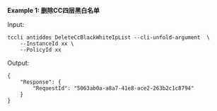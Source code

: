 **Example 1: 删除CC四层黑白名单**



Input: 

```
tccli antiddos DeleteCcBlackWhiteIpList --cli-unfold-argument  \
    --InstanceId xx \
    --PolicyId xx
```

Output: 
```
{
    "Response": {
        "RequestId": "5063ab0a-a8a7-41e8-ace2-263b2c1c8794"
    }
}
```

